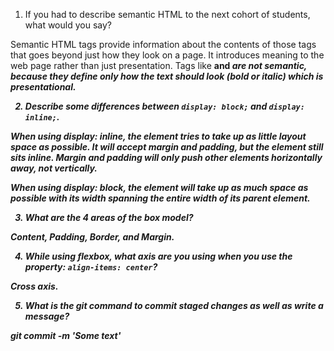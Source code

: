 1. If you had to describe semantic HTML to the next cohort of students, what would you say?

Semantic HTML tags provide information about the contents of those tags that goes beyond just how they look on a page.  It introduces meaning to the web page rather than just presentation.  Tags like <b> and <i> are not semantic, because they define only how the text should look (bold or italic) which is presentational. 

2. Describe some differences between ```display: block;``` and ```display: inline;```.

When using display: inline, the element tries to take up as little layout space as possible.  It will accept margin and padding, but the element still sits inline. Margin and padding will only push other elements horizontally away, not vertically.

When using display: block, the element will take up as much space as possible with its width spanning the entire width of its parent element.

3. What are the 4 areas of the box model?

Content, Padding, Border, and Margin.

4. While using flexbox, what axis are you using when you use the property: ```align-items: center```?

Cross axis.

5. What is the git command to commit staged changes as well as write a message? 

git commit -m 'Some text'